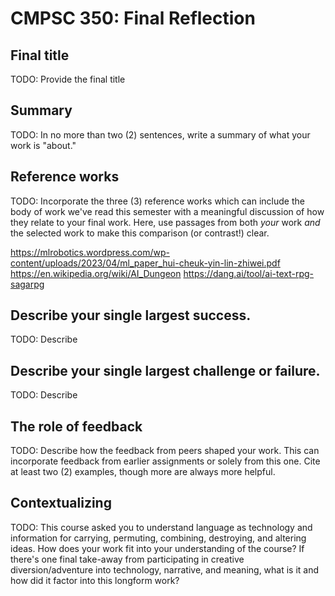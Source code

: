 # CMPSC 350: Final Reflection

## Final title

TODO: Provide the final title

## Summary

TODO: In no more than two (2) sentences, write a summary of what your work is "about."

## Reference works

TODO: Incorporate the three (3) reference works which can include the body of work we've read this 
semester with a meaningful discussion of how they relate to your final work. Here, use
passages from both _your_ work _and_ the selected work to make this comparison (or 
contrast!) clear.

https://mlrobotics.wordpress.com/wp-content/uploads/2023/04/ml_paper_hui-cheuk-yin-lin-zhiwei.pdf
https://en.wikipedia.org/wiki/AI_Dungeon 
https://dang.ai/tool/ai-text-rpg-sagarpg 

## Describe your single largest success.

TODO: Describe

## Describe your single largest challenge or failure.

TODO: Describe

## The role of feedback

TODO: Describe how the feedback from peers shaped your work. This can incorporate feedback
from earlier assignments or solely from this one. Cite at least two (2) examples, though
more are always more helpful.

## Contextualizing

TODO: This course asked you to understand language as technology and information for carrying,
permuting, combining, destroying, and altering ideas. How does your work fit into your understanding
of the course? If there's one final take-away from participating in creative diversion/adventure into
technology, narrative, and meaning, what is it and how did it factor into this longform work?
